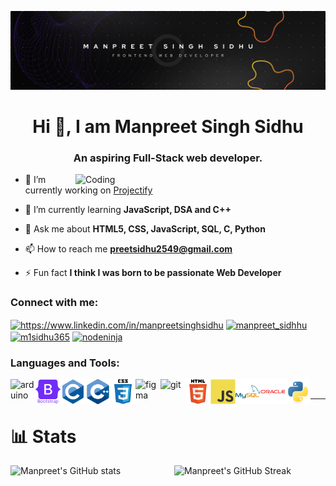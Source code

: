 ![Header](./banner2.png)
<h1 align="center">Hi 👋, I am Manpreet Singh Sidhu</h1>
<h3 align="center">An aspiring Full-Stack web developer.</h3>
<img align="right" alt="Coding" width="400" src="https://raw.githubusercontent.com/ankitpriyarup/ankitpriyarup/master/coder.gif">

- 🔭 I’m currently working on [Projectify](https://projectify-in.netlify.app/)

- 🌱 I’m currently learning **JavaScript, DSA and C++**

- 💬 Ask me about **HTML5, CSS, JavaScript, SQL, C, Python**

- 📫 How to reach me **preetsidhu2549@gmail.com**

- ⚡ Fun fact **I think I was born to be passionate Web Developer**

<h3 align="left">Connect with me:</h3>
<p align="left">
<a href="https://linkedin.com/in/https://www.linkedin.com/in/manpreetsinghsidhu" target="blank"><img align="center" src="https://raw.githubusercontent.com/rahuldkjain/github-profile-readme-generator/master/src/images/icons/Social/linked-in-alt.svg" alt="https://www.linkedin.com/in/manpreetsinghsidhu" height="30" width="40" /></a>
<a href="https://instagram.com/manpreet_sidhhu" target="blank"><img align="center" src="https://raw.githubusercontent.com/rahuldkjain/github-profile-readme-generator/master/src/images/icons/Social/instagram.svg" alt="manpreet_sidhhu" height="30" width="40" /></a>
<a href="https://www.hackerrank.com/m1sidhu365" target="blank"><img align="center" src="https://raw.githubusercontent.com/rahuldkjain/github-profile-readme-generator/master/src/images/icons/Social/hackerrank.svg" alt="m1sidhu365" height="30" width="40" /></a>
<a href="https://www.leetcode.com/nodeninja" target="blank"><img align="center" src="https://raw.githubusercontent.com/rahuldkjain/github-profile-readme-generator/master/src/images/icons/Social/leet-code.svg" alt="nodeninja" height="30" width="40" /></a>
</p>

<h3 align="left">Languages and Tools:</h3>
<img align="left" src="https://cdn.worldvectorlogo.com/logos/arduino-1.svg" alt="arduino" width="40" height="40"/>
<img align="left" src="https://raw.githubusercontent.com/devicons/devicon/master/icons/bootstrap/bootstrap-plain-wordmark.svg" alt="bootstrap" width="40" height="40"/>
<img align="left" src="https://raw.githubusercontent.com/devicons/devicon/master/icons/c/c-original.svg" alt="c" width="40" height="40"/>
<img align="left" src="https://raw.githubusercontent.com/devicons/devicon/master/icons/cplusplus/cplusplus-original.svg" alt="cplusplus" width="40" height="40"/>
<img align="left" src="https://raw.githubusercontent.com/devicons/devicon/master/icons/css3/css3-original-wordmark.svg" alt="css3" width="40" height="40"/>
<img align="left" src="https://www.vectorlogo.zone/logos/figma/figma-icon.svg" alt="figma" width="40" height="40"/>
<img align="left" src="https://www.vectorlogo.zone/logos/git-scm/git-scm-icon.svg" alt="git" width="40" height="40"/>
<img align="left" src="https://raw.githubusercontent.com/devicons/devicon/master/icons/html5/html5-original-wordmark.svg" alt="html5" width="40" height="40"/>
<img align="left" src="https://raw.githubusercontent.com/devicons/devicon/master/icons/javascript/javascript-original.svg" alt="javascript" width="40" height="40"/>
<img align="left" src="https://raw.githubusercontent.com/devicons/devicon/master/icons/mysql/mysql-original-wordmark.svg" alt="mysql" width="40" height="40"/>
<img align="left" src="https://raw.githubusercontent.com/devicons/devicon/master/icons/oracle/oracle-original.svg" alt="oracle" width="40" height="40"/>
<img align="left" src="https://raw.githubusercontent.com/devicons/devicon/master/icons/python/python-original.svg" alt="python" width="40" height="40"/>
<br>
<hr>

# 📊 Stats

<div style="display: grid; grid-template-columns: 1fr 1fr; gap: 20px;">

  <img src="https://github-readme-stats.vercel.app/api?username=manpreetsidhhu&show_icons=true&theme=tomorrow" alt="Manpreet's GitHub stats"/>
  
  <img src="https://streak-stats.demolab.com?user=manpreetsidhhu&theme=dracula&border_radius=4.5" alt="Manpreet's GitHub Streak"/>

</div>


